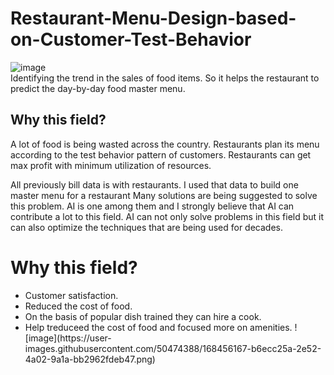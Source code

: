 # Restaurant-Menu-Design-based-on-Customer-Test-Behavior
![image](https://user-images.githubusercontent.com/50474388/168456058-786072d0-0113-4760-9a1a-57d2d0702314.png)
<br>
Identifying the trend in the sales of food items. So it helps the restaurant to predict the day-by-day food master menu. 
## Why this field?
 <p> A lot of food is being wasted across the country. Restaurants plan its menu according to the test behavior pattern of customers. Restaurants can get max profit with minimum utilization of resources.  
<p>All previously bill data is with restaurants. I used that data to build one master menu for a restaurant 
Many solutions are being suggested to solve this problem. AI is one among them and I strongly believe that AI can contribute a lot to this field. AI can not only solve problems in this field but it can also optimize the techniques that are being used for decades.

# Why this field?

<ul>
 <li>Customer satisfaction.
<li>Reduced the cost of food.
<li>On the basis of popular dish trained they can hire a cook.
<li>Help treduceed the cost of food and focused more on amenities. 
![image](https://user-images.githubusercontent.com/50474388/168456167-b6ecc25a-2e52-4a02-9a1a-bb2962fdeb47.png)
